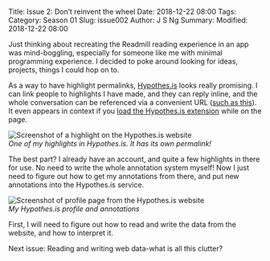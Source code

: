 Title: Issue 2: Don’t reinvent the wheel
Date: 2018-12-22 08:00
Tags: 
Category: Season 01
Slug: issue002
Author: J S Ng
Summary: 
Modified: 2018-12-22 08:00

Just thinking about recreating the Readmill reading experience in an app was mind-boggling, especially for someone like me with minimal programming experience. I decided to poke around looking for ideas, projects, things I could hop on to.

As a way to have highlight permalinks, [Hypothes.is](https://hypothes.is/about) looks really promising. I can link people to highlights I have made, and they can reply inline, and the whole conversation can be referenced via a convenient URL ([such as this](https://hypothes.is/a/8jaysPv0QFuycAmGgdqTgQ)). It even appears in context if you [load the Hypothes.is extension](https://web.hypothes.is/start/) while on the page.

![Screenshot of a highlight on the Hypothes.is website]({attach}/season01/issue002/issue002_01.png)  
*One of my highlights in Hypothes.is. It has its own permalink!*    

The best part? I already have an account, and quite a few highlights in there for use. No need to write the whole annotation system myself! Now I just need to figure out how to get my annotations from there, and put new annotations into the Hypothes.is service.

![Screenshot of profile page from the Hypothes.is website]({attach}/season01/issue002/issue002_02.png)  
*My Hypothes.is profile and annotations*    

First, I will need to figure out how to read and write the data from the website, and how to interpret it.

Next issue: Reading and writing web data-what is all this clutter?
